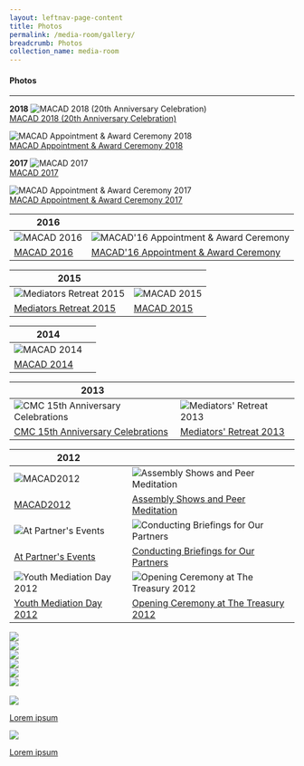 ```yaml
---
layout: leftnav-page-content
title: Photos
permalink: /media-room/gallery/
breadcrumb: Photos
collection_name: media-room
---
```





#### Photos
---

**2018**
![MACAD 2018 (20th Anniversary Celebration)](/images/MACAD2018-97.jpg)<br>
[MACAD 2018 (20th Anniversary Celebration)](https://www.mlaw.gov.sg/content/cmc/en/media-room/gallery/photos/MACAD2018.html)

![MACAD Appointment & Award Ceremony 2018](/images/P2M-Mediator-Appointment-Ceremony-P2-333.jpg)<br>
[MACAD Appointment & Award Ceremony 2018](https://www.mlaw.gov.sg/content/cmc/en/media-room/gallery/photos/MACAD-Appointment-Award-Ceremony-2018.html)

**2017**
![MACAD 2017](/images/MACAD2017-190.jpg)<br>
[MACAD 2017](https://www.mlaw.gov.sg/content/cmc/en/media-room/gallery/photos/MACAD2017.html)

![MACAD Appointment & Award Ceremony 2017](/images/MACAD2017-085.jpg)<br>
[MACAD Appointment & Award Ceremony 2017](https://www.mlaw.gov.sg/content/cmc/en/media-room/gallery/photos/MACAD-Appointment-Award-Ceremony-2017.html)

|**2016**||
-------|--------
![MACAD 2016](/images/macad2016thumbnail.jpg) | ![MACAD'16 Appointment & Award Ceremony](/images/macad2016awardthumbnail.jpg) 
[MACAD 2016](https://www.mlaw.gov.sg/content/cmc/en/media-room/gallery/photos/macad-2016---appointment-and-award-ceremony.html) | [MACAD'16 Appointment & Award Ceremony](https://www.mlaw.gov.sg/content/cmc/en/media-room/gallery/photos/macad-2016---appointment-and-award-ceremony.html)

|**2015**||
-------|--------
![Mediators Retreat 2015](/images/Albumthumbnail.jpeg) | ![MACAD 2015](/images/MACAD2015thumbnail.jpg)
[Mediators Retreat 2015](https://www.mlaw.gov.sg/content/cmc/en/media-room/gallery/photos/mediators-retreat-2015.html) | [MACAD 2015](https://www.mlaw.gov.sg/content/cmc/en/media-room/gallery/photos/macad-2015.html)

|**2014**||
-------|--------
![MACAD 2014](/images/Img0187.jpg) ||
[MACAD 2014](https://www.mlaw.gov.sg/content/cmc/en/media-room/gallery/photos/macad-2014.html) ||

|**2013**||
-------|--------
![CMC 15th Anniversary Celebrations](/images/Img0002.jpg) | ![Mediators' Retreat 2013](/images/SAM_0070.jpeg)
[CMC 15th Anniversary Celebrations](https://www.mlaw.gov.sg/content/cmc/en/media-room/gallery/photos/cmc-15th-anniversary-celebrations.html) | [Mediators' Retreat 2013](https://www.mlaw.gov.sg/content/cmc/en/media-room/gallery/photos/mediators--retreat-2013.html)

|**2012**||
-------|--------
![MACAD2012](/images/IMG_7913.jpg) | ![Assembly Shows and Peer Meditation](/images/IMG_5746.jpg)
[MACAD2012](https://www.mlaw.gov.sg/content/cmc/en/media-room/gallery/photos/mediators--appointment-ceremony-and-appreciation-dinner-2012.html) | [Assembly Shows and Peer Meditation](https://www.mlaw.gov.sg/content/cmc/en/media-room/gallery/photos/assembly-shows-and-peer-mediation-workshops-for-students.html)
![At Partner's Events](/images/DSCN0181.jpg) | ![Conducting Briefings for Our Partners](/images/IMG_7089.jpg)
[At Partner's Events](https://www.mlaw.gov.sg/content/cmc/en/media-room/gallery/photos/at-partners--events.html) | [Conducting Briefings for Our Partners](https://www.mlaw.gov.sg/content/cmc/en/media-room/gallery/photos/conducting-briefings-for-our-partners.html)
![Youth Mediation Day 2012](/images/YS_004.jpg) | ![Opening Ceremony at The Treasury 2012](/images/2_2.jpg)
[Youth Mediation Day 2012](https://www.mlaw.gov.sg/content/cmc/en/media-room/gallery/photos/youth-mediation-day-2012.html) | [Opening Ceremony at The Treasury 2012](https://www.mlaw.gov.sg/content/cmc/en/media-room/gallery/photos/opening-ceremony-at-the-treasury-2012.html)


<div class="row">
  <div class="col is-4">
    <img src="/images/DSCN0181.jpg">
  </div>
  <div class="col is-4">
    <img src="/images/DSCN0181.jpg"> 
  </div>  
  <div class="col is-4">
    <img src="/images/DSCN0181.jpg"> 
  </div>  
</div>
<div class="row">
  <div class="col is-4">
    <img src="/images/DSCN0181.jpg">
  </div>
  <div class="col is-4">
    <img src="/images/DSCN0181.jpg"> 
  </div>  
  <div class="col is-4">
    <img src="/images/DSCN0181.jpg"> 
  </div>  
</div><br>

<div class="row">
  <div class="col is-6">
    <a href="#">
      <img src="/images/DSCN0181.jpg">
      <p>Lorem ipsum</p>
    </a> 
  </div>
  <div class="col is-6">
    <a href="#">
      <img src="/images/DSCN0181.jpg">
      <p>Lorem ipsum</p>
    </a> 
  </div>  
</div>
